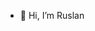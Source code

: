 - 👋 Hi, I’m Ruslan

<!---
leshchrusl/leshchrusl is a ✨ special ✨ repository because its `README.md` (this file) appears on your GitHub profile.
You can click the Preview link to take a look at your changes.
--->
